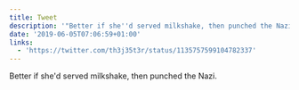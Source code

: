 ```yaml
---
title: Tweet
description: '"Better if she''d served milkshake, then punched the Nazi. "'
date: '2019-06-05T07:06:59+01:00'
links:
  - 'https://twitter.com/th3j35t3r/status/1135757599104782337'
---
```

Better if she'd served milkshake, then punched the Nazi. 
